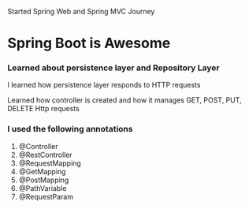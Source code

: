 Started Spring Web and Spring MVC Journey
<h1>Spring Boot is Awesome</h1>
<h3>Learned about persistence layer and Repository Layer</h3>
<p>I learned how persistence layer responds to HTTP requests</p>
<P>Learned how controller is created and how it manages GET, POST, PUT, DELETE Http requests </P>
<h3>I used the following annotations</h3>
<ol>
  <li>@Controller</li>
  <li>@RestController</li>
  <li>@RequestMapping</li>
  <li>@GetMapping</li>
  <li>@PostMapping</li>
  <li>@PathVariable</li>
  <li>@RequestParam</li>
</ol>
